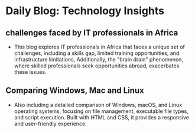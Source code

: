 # Daily Blog: Technology Insights

 ## challenges faced by IT professionals in Africa
   - This blog explores IT professionals in Africa that faces a unique set of challenges, including a skills gap, limited training opportunities, and infrastructure limitations, Additionally, the "brain drain" phenomenon, where skilled professionals seek opportunities abroad, exacerbates these issues. 
## Comparing Windows, Mac and Linux
   - Also including a detailed comparison of Windows, macOS, and Linux operating systems, focusing on file management, executable file types, and script execution. Built with HTML and CSS, it provides a responsive and user-friendly experience.